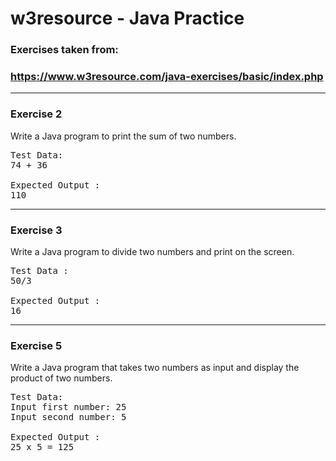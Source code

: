 # w3resource - Java Practice
### Exercises taken from:

### https://www.w3resource.com/java-exercises/basic/index.php

<hr/>

### Exercise 2
Write a Java program to print the sum of two numbers. 

<pre>
Test Data:
74 + 36

Expected Output :
110
</pre>

<hr/>

### Exercise 3
Write a Java program to divide two numbers and print on the screen. 

<pre>
Test Data :
50/3

Expected Output :
16
</pre>

<hr/>

### Exercise 5
Write a Java program that takes two numbers as input and display the product of two numbers. 

<pre>
Test Data:
Input first number: 25
Input second number: 5

Expected Output :
25 x 5 = 125
</pre>
